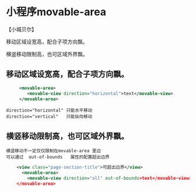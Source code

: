# 小程序movable-area

【小城贝尔】

移动区域设宽高，配合子项方向飘。

横竖移动限制高，也可区域外界飘。


## 移动区域设宽高，配合子项方向飘。
```xml 
     <movable-area>
        <movable-view direction="horizontal">text</movable-view>
     </movable-area>
```
    direction="horizontal" 只能水平移动
    direction="vertical"   只能纵向移动 
## 横竖移动限制高，也可区域外界飘。
    横竖移动不一定仅仅限制在movable-area 里边
    可以通过  out-of-bounds   属性的配置超出边界
```xml
    <view class="page-section-title">可超出边界</view>
      <movable-area>
        <movable-view direction="all" out-of-bounds>text</movable-view>
    </movable-area>
```